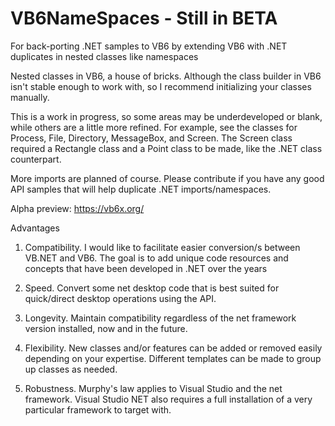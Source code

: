 # VB6NameSpaces - Still in BETA
For back-porting .NET samples to VB6 by extending VB6 with .NET duplicates in nested classes like namespaces


Nested classes in VB6, a house of bricks.
Although the class builder in VB6 isn't stable enough to work with, so I recommend initializing your classes manually.

This is a work in progress, so some areas may be underdeveloped or blank, while others are a little more refined.
For example, see the classes for Process, File, Directory, MessageBox, and Screen.
The Screen class required a Rectangle class and a Point class to be made, like the .NET class counterpart.

More imports are planned of course. 
Please contribute if you have any good API samples that will help duplicate .NET imports/namespaces.

Alpha preview: https://vb6x.org/

Advantages
1. Compatibility. I would like to facilitate easier conversion/s between VB.NET and VB6.
The goal is to add unique code resources and concepts that have been developed in .NET over the years

2. Speed. Convert some net desktop code that is best suited for quick/direct desktop operations using the API.

3. Longevity. Maintain compatibility regardless of the net framework version installed, now and in the future.

4. Flexibility. New classes and/or features can be added or removed easily depending on your expertise.
Different templates can be made to group up classes as needed.

5. Robustness. Murphy's law applies to Visual Studio and the net framework.
Visual Studio NET also requires a full installation of a very particular framework to target with.

